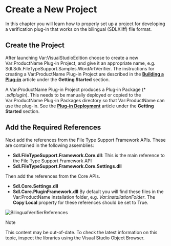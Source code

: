 Create a New Project
===

In this chapter you will learn how to properly set up a project for developing a verification plug-in that works on the bilingual (SDLXliff) file format.

Create the Project
--

After launching Var:VisualStudioEdition choose to create a new Var:ProductName Plug-in Project, and give it an appropriate name, e.g. Sdl.Sdk.FileTypeSupport.Samples.WordArtVerifier. The instructions for creating a Var:ProductName Plug-in Project are described in the [**Building a Plug-in**](../../articles/gettingstarted/building_a_plugin.md) article under the **Getting Started** section.

A Var:ProductName Plug-in Project produces a Plug-in Package (* *.sdlplugin*). This needs to be manually deployed or copied to the Var:ProductName Plug-in Packages directory so that Var:ProductName can use the plug-in. See the [**Plug-in Deployment**](../../articles/gettingstarted/plugin_deployment.md) article under the **Getting Started** section.

Add the Required References
--

Next add the references from the File Type Support Framework APIs. These are contained in the following assemblies:

* **Sdl.FileTypeSupport.Framework.Core.dll**: This is the main reference to the File Type Support Framework API
* **Sdl.FileTypeSupport.Framework.Core.Settings.dll**

Then add the references from the Core APIs.
* **Sdl.Core.Settings.dll**
* **Sdl.Core.PluginFramework.dll**
By default you will find these files in the Var:ProductName installation folder, e.g. *Var:InstallationFolder*. The **Copy Local** property for these references should be set to True.

![BilingualVerifierReferences](images/BilingualVerifierReferences.jpg)

>[!NOTE]
>
> This content may be out-of-date. To check the latest information on this topic, inspect the libraries using the Visual Studio Object Browser.
